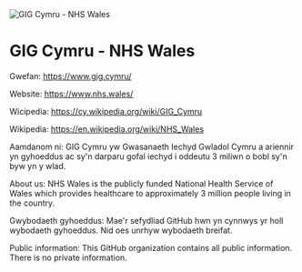 <img src="gig-cymru-nhs-wales.jpg" alt="GIG Cymru - NHS Wales">

# GIG Cymru - NHS Wales

Gwefan: https://www.gig.cymru/

Website: https://www.nhs.wales/

Wicipedia: https://cy.wikipedia.org/wiki/GIG_Cymru

Wikipedia: https://en.wikipedia.org/wiki/NHS_Wales

Aamdanom ni: GIG Cymru yw Gwasanaeth Iechyd Gwladol Cymru a ariennir yn gyhoeddus ac sy'n darparu gofal iechyd i oddeutu 3 miliwn o bobl sy'n byw yn y wlad. 

About us: NHS Wales is the publicly funded National Health Service of Wales which provides healthcare to approximately 3 million people living in the country.

Gwybodaeth gyhoeddus: Mae'r sefydliad GitHub hwn yn cynnwys yr holl wybodaeth gyhoeddus. Nid oes unrhyw wybodaeth breifat.

Public information: This GitHub organization contains all public information. There is no private information.
